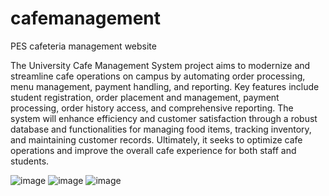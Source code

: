 # cafemanagement
PES cafeteria management website

The University Cafe Management System project aims to modernize and streamline cafe operations on campus by automating order processing, menu management, payment handling, and reporting. Key features include student registration, order placement and management, payment processing, order history access, and comprehensive reporting. The system will enhance efficiency and customer satisfaction through a robust database and functionalities for managing food items, tracking inventory, and maintaining customer records. Ultimately, it seeks to optimize cafe operations and improve the overall cafe experience for both staff and students.

![image](https://github.com/user-attachments/assets/cd11860d-a72c-49e0-9e8f-e2aee759c76d)
![image](https://github.com/user-attachments/assets/25e78561-2e87-497b-a9c6-8539ff6569b8)
![image](https://github.com/user-attachments/assets/41cd2c31-e6c3-4c93-8108-594931994a6d)




